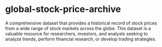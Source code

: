 # global-stock-price-archive
A comprehensive dataset that provides a historical record of stock prices from a wide range of stock markets across the globe. This dataset is a valuable resource for researchers, investors, and analysts seeking to analyze trends, perform financial research, or develop trading strategies.
